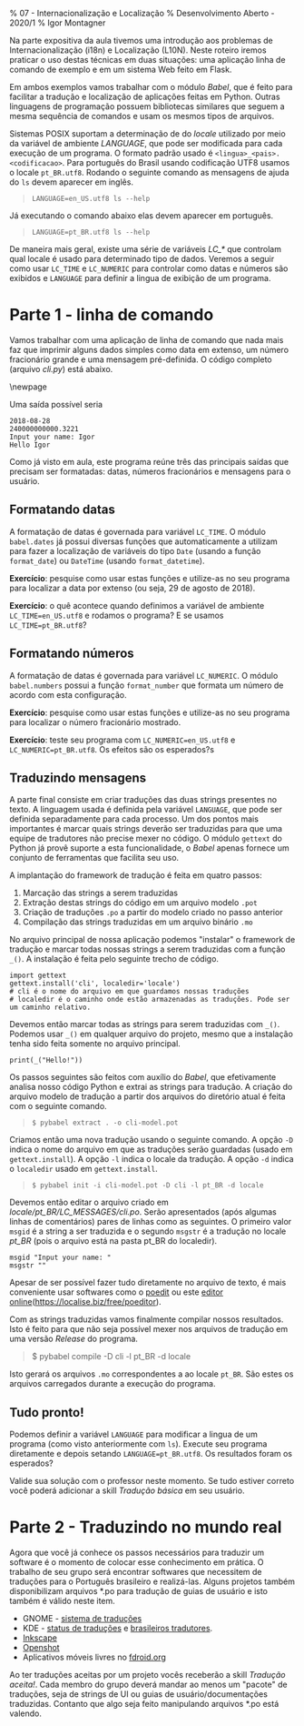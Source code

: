 % 07 - Internacionalização e Localização
% Desenvolvimento Aberto - 2020/1
% Igor Montagner
 
Na parte expositiva da aula tivemos uma introdução aos problemas de Internacionalização (i18n) e Localização (L10N). Neste roteiro iremos praticar o uso destas técnicas em duas situações: uma aplicação linha de comando de exemplo e em um sistema Web feito em Flask.

Em ambos exemplos vamos trabalhar com o módulo *Babel*, que é feito para facilitar a tradução e localização de aplicações feitas em Python. Outras linguagens de programação possuem bibliotecas similares que seguem a mesma sequência de comandos e usam os mesmos tipos de arquivos. 

Sistemas POSIX suportam a determinação de do *locale* utilizado por meio da variável de ambiente *LANGUAGE*, que pode ser modificada para cada execução de um programa. O formato padrão usado é `<lingua>_<pais>.<codificacao>`. Para português do Brasil usando codificação UTF8 usamos o locale `pt_BR.utf8`. Rodando o seguinte comando as mensagens de ajuda do `ls` devem aparecer em inglês.

> `LANGUAGE=en_US.utf8 ls --help`

Já executando o comando abaixo elas devem aparecer em português.

> `LANGUAGE=pt_BR.utf8 ls --help`
 
 
De maneira mais geral, existe uma série de variáveis *LC_\** que controlam qual locale é usado para determinado tipo de dados. Veremos a seguir como usar `LC_TIME` e `LC_NUMERIC` para controlar como datas e números são exibidos e `LANGUAGE` para definir a lingua de exibição de um programa. 

# Parte 1 - linha de comando 

Vamos trabalhar com uma aplicação de linha de comando que nada mais faz que imprimir alguns dados simples como data em extenso, um número fracionário grande e uma mensagem pré-definida. O código completo (arquivo *cli.py*) está abaixo.

\newpage

<div class="include code" id="cli.py" language="py"></div>

Uma saída possível seria

    2018-08-28
    240000000000.3221
    Input your name: Igor
    Hello Igor

Como já visto em aula, este programa reúne três das principais saídas que precisam ser formatadas: datas, números fracionários e mensagens para o usuário.
    
## Formatando datas

A formatação de datas é governada para variável `LC_TIME`. O módulo `babel.dates` já possui diversas funções que automaticamente a utilizam para fazer a localização de variáveis do tipo `Date` (usando a função `format_date`) ou `DateTime` (usando `format_datetime`). 

**Exercício**: pesquise como usar estas funções e utilize-as no seu programa para localizar a data por extenso (ou seja, 29 de agosto de 2018).

**Exercício**: o quê acontece quando definimos a variável de ambiente `LC_TIME=en_US.utf8` e rodamos o programa? E se usamos `LC_TIME=pt_BR.utf8`?

## Formatando números

A formatação de datas é governada para variável `LC_NUMERIC`. O módulo `babel.numbers` possui a função `format_number` que formata um número de acordo com esta configuração.

**Exercício**: pesquise como usar estas funções e utilize-as no seu programa para localizar o número fracionário mostrado.

**Exercício**: teste seu programa com `LC_NUMERIC=en_US.utf8` e `LC_NUMERIC=pt_BR.utf8`. Os efeitos são os esperados?s

## Traduzindo mensagens

A parte final consiste em criar traduções das duas strings presentes no texto. A linguagem usada é definida pela variável `LANGUAGE`, que pode ser definida separadamente para cada processo. Um dos pontos mais importantes é marcar quais strings deverão ser traduzidas para que uma equipe de tradutores não precise mexer no código. O módulo `gettext` do Python já provê suporte a esta funcionalidade, o *Babel* apenas fornece um conjunto de ferramentas que facilita seu uso. 

A implantação do framework de tradução é feita em quatro passos:

1. Marcação das strings a serem traduzidas
1. Extração destas strings do código em um arquivo modelo `.pot`
1. Criação de traduções `.po` a partir do modelo criado no passo anterior
1. Compilação das strings traduzidas em um arquivo binário `.mo` 

No arquivo principal de nossa aplicação podemos "instalar" o framework de tradução e marcar todas nossas strings a serem traduzidas com a função `_()`. A instalação é feita pelo seguinte trecho de código.

```{py}
import gettext
gettext.install('cli', localedir='locale') 
# cli é o nome do arquivo em que guardamos nossas traduções
# localedir é o caminho onde estão armazenadas as traduções. Pode ser um caminho relativo. 
```

Devemos então marcar todas as strings para serem traduzidas com `_()`. Podemos usar `_()` em qualquer arquivo do projeto, mesmo que a instalação tenha sido feita somente no arquivo principal.

```{py}
print(_("Hello!"))
```

Os passos seguintes são feitos com auxílio do *Babel*, que efetivamente analisa nosso código Python e extrai as strings para tradução. A criação do arquivo modelo de tradução a partir dos arquivos do diretório atual é feita com o seguinte comando. 

> `$ pybabel extract . -o cli-model.pot`

Criamos então uma nova tradução usando o seguinte comando. A opção `-D` indica o nome do arquivo em que as traduções serão guardadas (usado em `gettext.install`). A opção `-l` indica o locale da tradução. A opção `-d` indica o `localedir` usado em `gettext.install`. 

> `$ pybabel init -i cli-model.pot -D cli -l pt_BR -d locale`

Devemos então editar o arquivo criado em *locale/pt_BR/LC_MESSAGES/cli.po*. Serão apresentados (após algumas linhas de comentários) pares de linhas como as seguintes. O primeiro valor `msgid` é a string a ser traduzida e o segundo `msgstr` é a tradução no locale *pt_BR* (pois o arquivo está na pasta pt_BR do localedir). 

```
msgid "Input your name: "
msgstr ""
```

Apesar de ser possível fazer tudo diretamente no arquivo de texto, é mais conveniente usar softwares como o [poedit](https://poedit.net/) ou este [editor online](https://localise.biz/free/poeditor)(https://localise.biz/free/poeditor). 

Com as strings traduzidas vamos finalmente compilar nossos resultados. Isto é feito para que não seja possível mexer nos arquivos de tradução em uma versão *Release* do programa. 

> $ pybabel compile -D cli -l pt_BR -d locale

Isto gerará os arquivos `.mo` correspondentes a ao locale `pt_BR`. São estes os arquivos carregados durante a execução do programa.

## Tudo pronto!

Podemos definir a variável `LANGUAGE` para modificar a lingua de um programa (como visto anteriormente com `ls`). Execute seu programa diretamente e depois setando `LANGUAGE=pt_BR.utf8`. Os resultados foram os esperados?

Valide sua solução com o professor neste momento. Se tudo estiver correto você poderá adicionar a skill *Tradução básica* em seu usuário.

# Parte 2 - Traduzindo no mundo real

Agora que você já conhece os passos necessários para traduzir um software é o momento de colocar esse conhecimento em prática. O trabalho de seu grupo será encontrar softwares que necessitem de traduções para o Português brasileiro e realizá-las. Alguns projetos também disponibilizam arquivos *.po para tradução de guias de usuário e isto também é válido neste item. 

* GNOME - [sistema de traduções](https://l10n.gnome.org/)
* KDE - [status de traduções](https://l10n.kde.org/stats/gui/trunk-kf5/team/pt_BR/) e [brasileiros tradutores](https://br.kde.org/i18n-faq/#como_colaborar).
* [Inkscape](https://inkscape.org/contribute/translations/)
* [Openshot](https://translations.launchpad.net/openshot)
* Aplicativos móveis livres no [fdroid.org](http://f-droid.org)

Ao ter traduções aceitas por um projeto vocês receberão a skill *Tradução aceita!*. Cada membro do grupo deverá mandar ao menos um "pacote" de traduções, seja de strings de UI ou guias de usuário/documentações traduzidas. Contanto que algo seja feito manipulando arquivos *.po está valendo.  